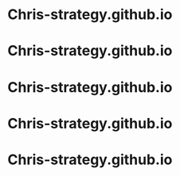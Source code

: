 # Chris-strategy.github.io
# Chris-strategy.github.io
# Chris-strategy.github.io
# Chris-strategy.github.io
# Chris-strategy.github.io
